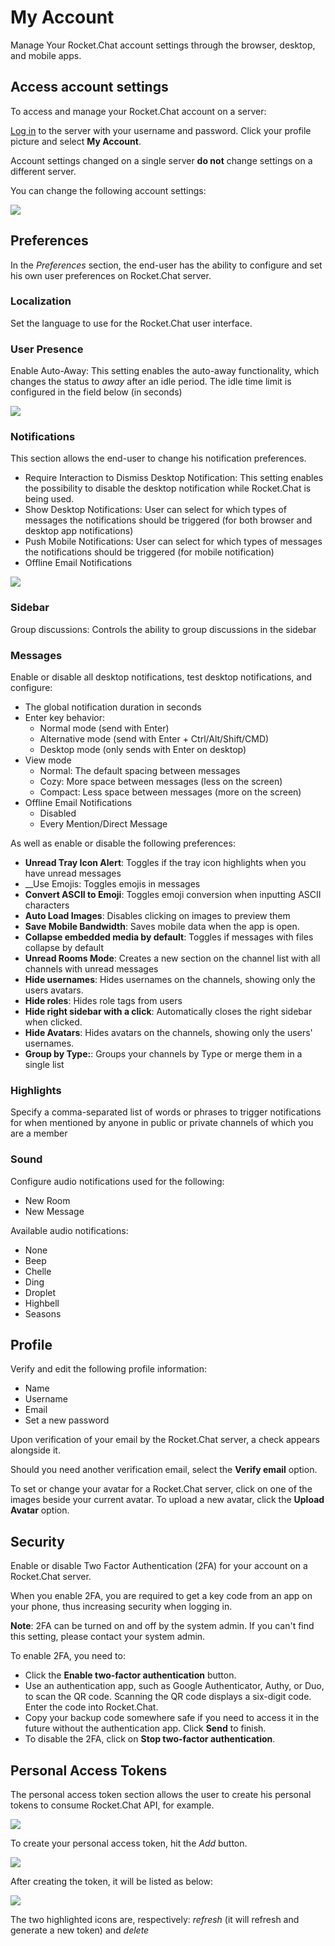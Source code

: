 # My Account

Manage Your Rocket.Chat account settings through the browser, desktop, and mobile apps.

## Access account settings

To access and manage your Rocket.Chat account on a server:

[Log in](managing-your-account.md) to the server with your username and password. Click your profile picture and select **My Account**.

Account settings changed on a single server **do not** change settings on a different server.

You can change the following account settings:

![](../../../.gitbook/assets/user_panel_3.png)

## Preferences

In the _Preferences_ section, the end-user has the ability to configure and set his own user preferences on Rocket.Chat server.

### Localization

Set the language to use for the Rocket.Chat user interface.

### User Presence

Enable Auto-Away: This setting enables the auto-away functionality, which changes the status to _away_ after an idle period. The idle time limit is configured in the field below \(in seconds\)

![](../../../.gitbook/assets/screenshot_524.png)

### Notifications

This section allows the end-user to change his notification preferences.

* Require Interaction to Dismiss Desktop Notification: This setting enables the possibility to disable the desktop notification while Rocket.Chat is being used.
* Show Desktop Notifications: User can select for which types of messages the notifications should be triggered \(for both browser and desktop app notifications\)
* Push Mobile Notifications: User can select for which types of messages the notifications should be triggered \(for mobile notification\)
* Offline Email Notifications

![](../../../.gitbook/assets/user_panel_4.png)

### Sidebar

Group discussions: Controls the ability to group discussions in the sidebar

### Messages

Enable or disable all desktop notifications, test desktop notifications, and configure:

* The global notification duration in seconds
* Enter key behavior:
  * Normal mode \(send with Enter\)
  * Alternative mode \(send with Enter + Ctrl/Alt/Shift/CMD\)
  * Desktop mode \(only sends with Enter on desktop\)
* View mode
  * Normal: The default spacing between messages
  * Cozy: More space between messages \(less on the screen\)
  * Compact: Less space between messages \(more on the screen\)
* Offline Email Notifications
  * Disabled
  * Every Mention/Direct Message

As well as enable or disable the following preferences:

* **Unread Tray Icon Alert**: Toggles if the tray icon highlights when you have unread messages
* \_\_Use Emojis: Toggles emojis in messages
* **Convert ASCII to Emoji**: Toggles emoji conversion when inputting ASCII characters
* **Auto Load Images**:  Disables clicking on images to preview them
* **Save Mobile Bandwidth**: Saves mobile data when the app is open.
* **Collapse embedded media by default**:  Toggles if messages with files collapse by default
* **Unread Rooms Mode**: Creates a new section on the channel list with all channels with unread messages
* **Hide usernames**: Hides usernames on the channels, showing only the users avatars.
* **Hide roles**: Hides role tags from users
* **Hide right sidebar with a click**: Automatically closes the right sidebar when clicked.
* **Hide Avatars**: Hides avatars on the channels, showing only the users' usernames.
* **Group by Type:**:  Groups your channels by Type or merge them in a single list

### Highlights

Specify a comma-separated list of words or phrases to trigger notifications for when mentioned by anyone in public or private channels of which you are a member

### Sound

Configure audio notifications used for the following:

* New Room
* New Message

Available audio notifications:

* None
* Beep
* Chelle
* Ding
* Droplet
* Highbell
* Seasons

## Profile

Verify and edit the following profile information:

* Name
* Username
* Email
* Set a new password

Upon verification of your email by the Rocket.Chat server, a check appears alongside it.

Should you need another verification email, select the **Verify email** option.

To set or change your avatar for a Rocket.Chat server, click on one of the images beside your current avatar. To upload a new avatar, click the **Upload Avatar** option.

## Security

Enable or disable Two Factor Authentication \(2FA\) for your account on a Rocket.Chat server.

When you enable 2FA, you are required to get a key code from an app on your phone, thus increasing security when logging in.

**Note**: 2FA can be turned on and off by the system admin. If you can't find this setting, please contact your system admin.

To enable 2FA, you need to:

* Click the **Enable two-factor authentication** button.
* Use an authentication app, such as Google Authenticator, Authy, or Duo, to scan the QR code. Scanning the QR code displays a six-digit code. Enter the code into Rocket.Chat.
* Copy your backup code somewhere safe if you need to access it in the future without the authentication app. Click **Send** to finish.
* To disable the 2FA, click on **Stop two-factor authentication**.

## Personal Access Tokens

The personal access token section allows the user to create his personal tokens to consume Rocket.Chat API, for example.

![](../../../.gitbook/assets/screenshot_565.png)

To create your personal access token, hit the _Add_ button.

![](../../../.gitbook/assets/pat_1.png)

After creating the token, it will be listed as below:

![](../../../.gitbook/assets/screenshot_566.png)

The two highlighted icons are, respectively: _refresh_ \(it will refresh and generate a new token\) and _delete_

